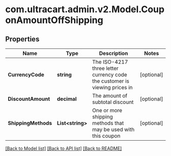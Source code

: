
# com.ultracart.admin.v2.Model.CouponAmountOffShipping

## Properties

Name | Type | Description | Notes
------------ | ------------- | ------------- | -------------
**CurrencyCode** | **string** | The ISO-4217 three letter currency code the customer is viewing prices in | [optional] 
**DiscountAmount** | **decimal** | The amount of subtotal discount | [optional] 
**ShippingMethods** | **List&lt;string&gt;** | One or more shipping methods that may be used with this coupon | [optional] 

[[Back to Model list]](../README.md#documentation-for-models)
[[Back to API list]](../README.md#documentation-for-api-endpoints)
[[Back to README]](../README.md)

